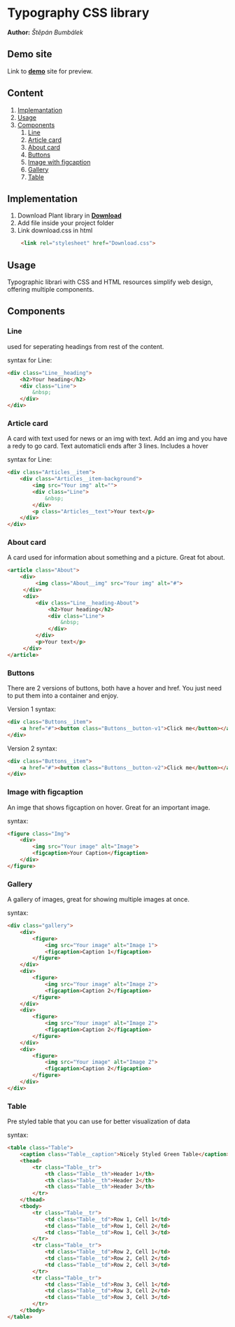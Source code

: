 # Typography CSS library
**Author:** *Štěpán Bumbálek*
## Demo site
Link to **[demo](https://pslib-cz.github.io/2023-l4-web-typographic-library-SBumbalek/)** site for preview.
## Content
1. [Implemantation](#implementation)
2. [Usage](#usage)
3. [Components](#components)
    1. [Line](#line)
    2. [Article card](#article-card)
    3. [About card](#about-card)
    4. [Buttons](#buttons)
    5. [Image with figcaption](#image-with-figcaption)
    6. [Gallery](#gallery)
    7. [Table](#table)
## Implementation
1. Download Plant library in **[Download](https://github.com/pslib-cz/2023-l4-web-typographic-library-SBumbalek/blob/master/Download.css)**
2. Add file inside your project folder
3. Link download.css in html
    ```html
     <link rel="stylesheet" href="Download.css">
## Usage
Typographic librari with CSS and HTML resources simplify web design, offering multiple components.
## Components
### Line
used for seperating headings from rest of the content.

syntax for Line:
```html
<div class="Line__heading">
    <h2>Your heading</h2>
    <div class="Line">
        &nbsp;
    </div>
</div>
```
### Article card
A card with text used for news or an img with text. Add an img and you have a redy to go card. Text automaticli ends after 3 lines. Includes a hover 

syntax for Line:
```html
<div class="Articles__item">
    <div class="Articles__item-background">
        <img src="Your img" alt="">
        <div class="Line">
            &nbsp;
        </div>
        <p class="Articles__text">Your text</p>
    </div>
</div>
```

### About card
A card used for information about something and a picture. Great fot about.
```html
<article class="About">
    <div> 
         <img class="About__img" src="Your img" alt="#">
     </div>
     <div>
         <div class="Line__heading-About">
             <h2>Your heading</h2>
             <div class="Line">
                 &nbsp;
             </div>
         </div>
         <p>Your text</p>
     </div>
</article>
```

### Buttons
There are 2 versions of buttons, both have a hover and href. You just need to put them into a container and enjoy.

Version 1 syntax:
```html
<div class="Buttons__item">
    <a href="#"><button class="Buttons__button-v1">Click me</button></a>
</div>
```
Version 2 syntax:
```html
<div class="Buttons__item">
    <a href="#"><button class="Buttons__button-v2">Click me</button></a>
</div>
```

### Image with figcaption
An imge that shows figcaption on hover. Great for an important image.

syntax:
```html
<figure class="Img">
    <div>
        <img src="Your image" alt="Image">
        <figcaption>Your Caption</figcaption>
    </div>
</figure>
```

### Gallery
A gallery of images, great for showing multiple images at once.

syntax:
```html
<div class="gallery">
    <div>
        <figure>
            <img src="Your image" alt="Image 1">
            <figcaption>Caption 1</figcaption>
        </figure>
    </div>
    <div>
        <figure>
            <img src="Your image" alt="Image 2">
            <figcaption>Caption 2</figcaption>
        </figure>
    </div>
    <div>
        <figure>
            <img src="Your image" alt="Image 2">
            <figcaption>Caption 2</figcaption>
        </figure>
    </div>
    <div>
        <figure>
            <img src="Your image" alt="Image 2">
            <figcaption>Caption 2</figcaption>
        </figure>
    </div>
</div>
```

### Table 
Pre styled table that you can use for better visualization of data

syntax:
```html
<table class="Table">
    <caption class="Table__caption">Nicely Styled Green Table</caption>
    <thead>
        <tr class="Table__tr">
            <th class="Table__th">Header 1</th>
            <th class="Table__th">Header 2</th>
            <th class="Table__th">Header 3</th>
        </tr>
    </thead>
    <tbody>
        <tr class="Table__tr">
            <td class="Table__td">Row 1, Cell 1</td>
            <td class="Table__td">Row 1, Cell 2</td>
            <td class="Table__td">Row 1, Cell 3</td>
        </tr>
        <tr class="Table__tr">
            <td class="Table__td">Row 2, Cell 1</td>
            <td class="Table__td">Row 2, Cell 2</td>
            <td class="Table__td">Row 2, Cell 3</td>
        </tr>
        <tr class="Table__tr">
            <td class="Table__td">Row 3, Cell 1</td>
            <td class="Table__td">Row 3, Cell 2</td>
            <td class="Table__td">Row 3, Cell 3</td>
        </tr>
    </tbody>
</table>
```

